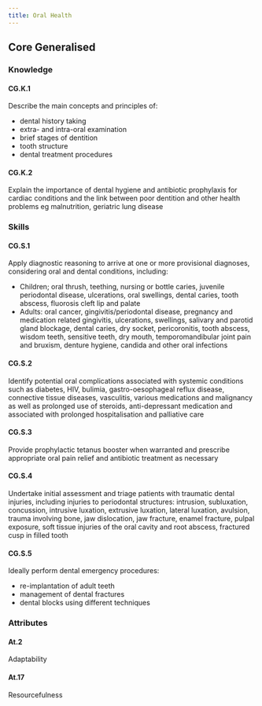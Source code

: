 ```yaml
---
title: Oral Health
---
```


## Core Generalised

### Knowledge


#### CG.K.1

Describe the main concepts and principles of: 
- dental history taking 
- extra- and intra-oral examination 
- brief stages of dentition 
- tooth structure 
- dental treatment procedures

#### CG.K.2

Explain the importance of dental hygiene and antibiotic prophylaxis for cardiac conditions and the link between poor dentition and other health problems eg malnutrition, geriatric lung disease

### Skills 

#### CG.S.1

Apply diagnostic reasoning to arrive at one or more provisional diagnoses, considering oral and dental conditions, including:
- Children; oral thrush, teething, nursing or bottle caries, juvenile periodontal disease, ulcerations, oral swellings, dental caries, tooth abscess, fluorosis cleft lip and palate
- Adults: oral cancer, gingivitis/periodontal disease, pregnancy and medication related gingivitis, ulcerations, swellings, salivary and parotid gland blockage, dental caries, dry socket, pericoronitis, tooth abscess, wisdom teeth, sensitive teeth, dry mouth, temporomandibular joint pain and bruxism, denture hygiene, candida and other oral infections

#### CG.S.2

Identify potential oral complications associated with systemic conditions such as diabetes, HIV, bulimia, gastro-oesophageal reflux disease, connective tissue diseases, vasculitis, various medications and malignancy as well as prolonged use of steroids, anti-depressant medication and associated with prolonged hospitalisation and palliative care

#### CG.S.3

Provide prophylactic tetanus booster when warranted and prescribe appropriate oral pain relief and antibiotic treatment as necessary

#### CG.S.4

Undertake initial assessment and triage patients with traumatic dental injuries, including injuries to periodontal structures: intrusion, subluxation, concussion, intrusive luxation, extrusive luxation, lateral luxation, avulsion, trauma involving bone, jaw dislocation, jaw fracture, enamel fracture, pulpal exposure, soft tissue injuries of the oral cavity and root abscess, fractured cusp in filled tooth

#### CG.S.5

Ideally perform dental emergency procedures:
- re-implantation of adult teeth 
- management of dental fractures 
- dental blocks using different techniques

### Attributes

#### At.2

Adaptability

#### At.17

Resourcefulness
